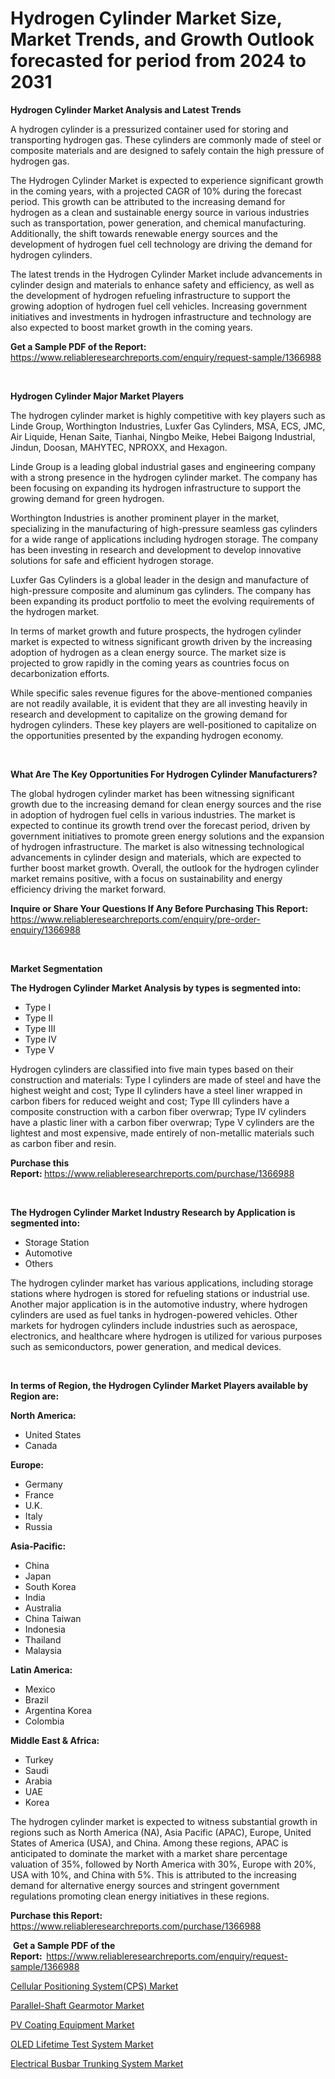 <p><h1>Hydrogen Cylinder Market Size, Market Trends, and Growth Outlook forecasted for period from 2024 to 2031</h1></p><p><strong>Hydrogen Cylinder Market Analysis and Latest Trends</strong></p>
<p><p>A hydrogen cylinder is a pressurized container used for storing and transporting hydrogen gas. These cylinders are commonly made of steel or composite materials and are designed to safely contain the high pressure of hydrogen gas.</p><p>The Hydrogen Cylinder Market is expected to experience significant growth in the coming years, with a projected CAGR of 10% during the forecast period. This growth can be attributed to the increasing demand for hydrogen as a clean and sustainable energy source in various industries such as transportation, power generation, and chemical manufacturing. Additionally, the shift towards renewable energy sources and the development of hydrogen fuel cell technology are driving the demand for hydrogen cylinders.</p><p>The latest trends in the Hydrogen Cylinder Market include advancements in cylinder design and materials to enhance safety and efficiency, as well as the development of hydrogen refueling infrastructure to support the growing adoption of hydrogen fuel cell vehicles. Increasing government initiatives and investments in hydrogen infrastructure and technology are also expected to boost market growth in the coming years.</p></p>
<p><strong>Get a Sample PDF of the Report:&nbsp;</strong> <a href="https://www.reliableresearchreports.com/enquiry/request-sample/1366988">https://www.reliableresearchreports.com/enquiry/request-sample/1366988</a></p>
<p>&nbsp;</p>
<p><strong>Hydrogen Cylinder Major Market Players</strong></p>
<p><p>The hydrogen cylinder market is highly competitive with key players such as Linde Group, Worthington Industries, Luxfer Gas Cylinders, MSA, ECS, JMC, Air Liquide, Henan Saite, Tianhai, Ningbo Meike, Hebei Baigong Industrial, Jindun, Doosan, MAHYTEC, NPROXX, and Hexagon. </p><p>Linde Group is a leading global industrial gases and engineering company with a strong presence in the hydrogen cylinder market. The company has been focusing on expanding its hydrogen infrastructure to support the growing demand for green hydrogen.</p><p>Worthington Industries is another prominent player in the market, specializing in the manufacturing of high-pressure seamless gas cylinders for a wide range of applications including hydrogen storage. The company has been investing in research and development to develop innovative solutions for safe and efficient hydrogen storage.</p><p>Luxfer Gas Cylinders is a global leader in the design and manufacture of high-pressure composite and aluminum gas cylinders. The company has been expanding its product portfolio to meet the evolving requirements of the hydrogen market.</p><p>In terms of market growth and future prospects, the hydrogen cylinder market is expected to witness significant growth driven by the increasing adoption of hydrogen as a clean energy source. The market size is projected to grow rapidly in the coming years as countries focus on decarbonization efforts.</p><p>While specific sales revenue figures for the above-mentioned companies are not readily available, it is evident that they are all investing heavily in research and development to capitalize on the growing demand for hydrogen cylinders. These key players are well-positioned to capitalize on the opportunities presented by the expanding hydrogen economy.</p></p>
<p>&nbsp;</p>
<p><strong>What Are The Key Opportunities For Hydrogen Cylinder Manufacturers?</strong></p>
<p><p>The global hydrogen cylinder market has been witnessing significant growth due to the increasing demand for clean energy sources and the rise in adoption of hydrogen fuel cells in various industries. The market is expected to continue its growth trend over the forecast period, driven by government initiatives to promote green energy solutions and the expansion of hydrogen infrastructure. The market is also witnessing technological advancements in cylinder design and materials, which are expected to further boost market growth. Overall, the outlook for the hydrogen cylinder market remains positive, with a focus on sustainability and energy efficiency driving the market forward.</p></p>
<p><strong>Inquire or Share Your Questions If Any Before Purchasing This Report:</strong> <a href="https://www.reliableresearchreports.com/enquiry/pre-order-enquiry/1366988">https://www.reliableresearchreports.com/enquiry/pre-order-enquiry/1366988</a></p>
<p>&nbsp;</p>
<p><strong>Market Segmentation</strong></p>
<p><strong>The Hydrogen Cylinder Market Analysis by types is segmented into:</strong></p>
<p><ul><li>Type I</li><li>Type II</li><li>Type III</li><li>Type IV</li><li>Type V</li></ul></p>
<p><p>Hydrogen cylinders are classified into five main types based on their construction and materials: Type I cylinders are made of steel and have the highest weight and cost; Type II cylinders have a steel liner wrapped in carbon fibers for reduced weight and cost; Type III cylinders have a composite construction with a carbon fiber overwrap; Type IV cylinders have a plastic liner with a carbon fiber overwrap; Type V cylinders are the lightest and most expensive, made entirely of non-metallic materials such as carbon fiber and resin.</p></p>
<p><strong>Purchase this Report:&nbsp;</strong><a href="https://www.reliableresearchreports.com/purchase/1366988">https://www.reliableresearchreports.com/purchase/1366988</a></p>
<p>&nbsp;</p>
<p><strong>The Hydrogen Cylinder Market Industry Research by Application is segmented into:</strong></p>
<p><ul><li>Storage Station</li><li>Automotive</li><li>Others</li></ul></p>
<p><p>The hydrogen cylinder market has various applications, including storage stations where hydrogen is stored for refueling stations or industrial use. Another major application is in the automotive industry, where hydrogen cylinders are used as fuel tanks in hydrogen-powered vehicles. Other markets for hydrogen cylinders include industries such as aerospace, electronics, and healthcare where hydrogen is utilized for various purposes such as semiconductors, power generation, and medical devices.</p></p>
<p>&nbsp;</p>
<p><strong>In terms of Region, the Hydrogen Cylinder Market Players available by Region are:</strong></p>
<p>
    <p> <strong> North America: </strong>
        <ul>
            <li>United States</li>
            <li>Canada</li>
        </ul>
        </p> 
    <p> <strong> Europe: </strong>
        <ul>
            <li>Germany</li>
            <li>France</li>
            <li>U.K.</li>
            <li>Italy</li>
            <li>Russia</li>
        </ul>
        </p> 
    <p> <strong> Asia-Pacific: </strong>
        <ul>
            <li>China</li>
            <li>Japan</li>
            <li>South Korea</li>
            <li>India</li>
            <li>Australia</li>
            <li>China Taiwan</li>
            <li>Indonesia</li>
            <li>Thailand</li>
            <li>Malaysia</li>
        </ul>
        </p> 
    <p> <strong> Latin America: </strong>
        <ul>
            <li>Mexico</li>
            <li>Brazil</li>
            <li>Argentina Korea</li>
            <li>Colombia</li>
        </ul>
        </p> 
    <p> <strong> Middle East & Africa: </strong>
        <ul>
            <li>Turkey</li>
            <li>Saudi</li>
            <li>Arabia</li>
            <li>UAE</li>
            <li>Korea</li>
        </ul>
    </p>
    </p>
<p><p>The hydrogen cylinder market is expected to witness substantial growth in regions such as North America (NA), Asia Pacific (APAC), Europe, United States of America (USA), and China. Among these regions, APAC is anticipated to dominate the market with a market share percentage valuation of 35%, followed by North America with 30%, Europe with 20%, USA with 10%, and China with 5%. This is attributed to the increasing demand for alternative energy sources and stringent government regulations promoting clean energy initiatives in these regions.</p></p>
<p><strong>Purchase this Report: </strong><a href="https://www.reliableresearchreports.com/purchase/1366988">https://www.reliableresearchreports.com/purchase/1366988</a></p>
<p>&nbsp;<strong>Get a Sample PDF of the Report:&nbsp;&nbsp;</strong><a href="https://www.reliableresearchreports.com/enquiry/request-sample/1366988">https://www.reliableresearchreports.com/enquiry/request-sample/1366988</a></p>
<p><strong></strong></p>
<p><p><a href="https://medium.com/@akshatreportprime/cellular-positioning-system-cps-market-analysis-and-sze-forecasted-for-period-from-2024-to-2031-b9ce186763e9">Cellular Positioning System(CPS) Market</a></p><p><a href="https://medium.com/@avacampbell767/parallel-shaft-gearmotor-market-outlook-industry-overview-and-forecast-2024-to-2031-5728fb50beea">Parallel-Shaft Gearmotor Market</a></p><p><a href="https://medium.com/@trevawisozk_19409/pv-coating-equipment-market-insight-market-trends-growth-forecasted-from-2024-to-2031-68eac599ce89">PV Coating Equipment Market</a></p><p><a href="https://medium.com/@akshatreportprime/oled-lifetime-test-system-nbsp-market-focuses-on-market-share-size-and-projected-forecast-till-f50b9eb62f03">OLED Lifetime Test System Market</a></p><p><a href="https://medium.com/@avacampbell767/electrical-busbar-trunking-system-nbsp-market-focuses-on-market-share-size-and-projected-forecast-b4bd8e0db5ed">Electrical Busbar Trunking System Market</a></p></p>